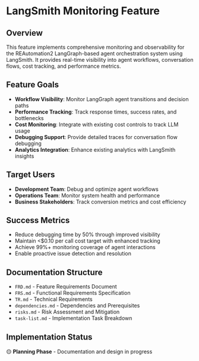 # LangSmith Monitoring Feature

## Overview

This feature implements comprehensive monitoring and observability for the REAutomation2 LangGraph-based agent orchestration system using LangSmith. It provides real-time visibility into agent workflows, conversation flows, cost tracking, and performance metrics.

## Feature Goals

- **Workflow Visibility**: Monitor LangGraph agent transitions and decision paths
- **Performance Tracking**: Track response times, success rates, and bottlenecks
- **Cost Monitoring**: Integrate with existing cost controls to track LLM usage
- **Debugging Support**: Provide detailed traces for conversation flow debugging
- **Analytics Integration**: Enhance existing analytics with LangSmith insights

## Target Users

- **Development Team**: Debug and optimize agent workflows
- **Operations Team**: Monitor system health and performance
- **Business Stakeholders**: Track conversion metrics and cost efficiency

## Success Metrics

- Reduce debugging time by 50% through improved visibility
- Maintain <$0.10 per call cost target with enhanced tracking
- Achieve 99%+ monitoring coverage of agent interactions
- Enable proactive issue detection and resolution

## Documentation Structure

- `FRD.md` - Feature Requirements Document
- `FRS.md` - Functional Requirements Specification
- `TR.md` - Technical Requirements
- `dependencies.md` - Dependencies and Prerequisites
- `risks.md` - Risk Assessment and Mitigation
- `task-list.md` - Implementation Task Breakdown

## Implementation Status

🟡 **Planning Phase** - Documentation and design in progress
